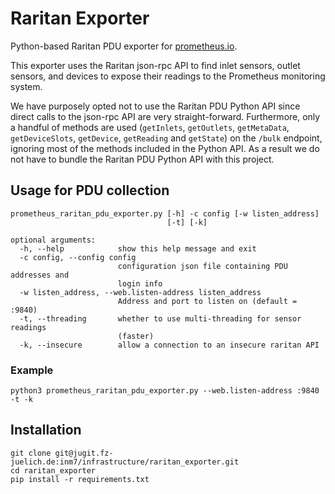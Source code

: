 # Raritan Exporter
Python-based Raritan PDU exporter for [prometheus.io](https://prometheus.io/).

This exporter uses the Raritan json-rpc API to find inlet sensors, outlet
sensors, and devices to expose their readings to the Prometheus monitoring
system.

We have purposely opted not to use the Raritan PDU Python API since direct
calls to the json-rpc API are very straight-forward. Furthermore, only a
handful of methods are used (`getInlets`, `getOutlets`, `getMetaData`, 
`getDeviceSlots`, `getDevice`, `getReading` and `getState`) on the `/bulk`
endpoint, ignoring most of the methods included in the Python API. As a result
we do not have to bundle the Raritan PDU Python API with this project.

## Usage for PDU collection

    prometheus_raritan_pdu_exporter.py [-h] -c config [-w listen_address]
                                       [-t] [-k]
        
    optional arguments:
      -h, --help            show this help message and exit
      -c config, --config config
                            configuration json file containing PDU addresses and
                            login info
      -w listen_address, --web.listen-address listen_address
                            Address and port to listen on (default = :9840)
      -t, --threading       whether to use multi-threading for sensor readings
                            (faster)
      -k, --insecure        allow a connection to an insecure raritan API


### Example

    python3 prometheus_raritan_pdu_exporter.py --web.listen-address :9840 -t -k


## Installation

    git clone git@jugit.fz-juelich.de:inm7/infrastructure/raritan_exporter.git
    cd raritan_exporter
    pip install -r requirements.txt

